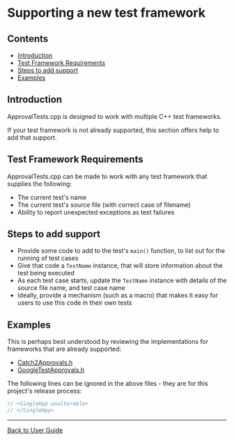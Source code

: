 <!--
GENERATED FILE - DO NOT EDIT
This file was generated by [MarkdownSnippets](https://github.com/SimonCropp/MarkdownSnippets).
Source File: /doc/mdsource/SupportingNewTestFramework.source.md
To change this file edit the source file and then execute ./run_markdown_templates.sh.
-->

<a id="top"></a>

# Supporting a new test framework

<!-- toc -->
## Contents

  * [Introduction](#introduction)
  * [Test Framework Requirements](#test-framework-requirements)
  * [Steps to add support](#steps-to-add-support)
  * [Examples](#examples)
<!-- endtoc -->



## Introduction

ApprovalTests.cpp is designed to work with multiple C++ test frameworks.

If your test framework is not already supported, this section offers help to add that support. 

## Test Framework Requirements

ApprovalTests.cpp can be made to work with any test framework that supplies the following:

* The current test's name 
* The current test's source file (with correct case of filename) 
* Ability to report unexpected exceptions as test failures 

## Steps to add support

* Provide some code to add to the test's `main()` function, to list out for the running of test cases
* Give that code a `TestName` instance, that will store information about the test being executed
* As each test case starts, update the `TestName` instance with details of the source file name, and test case name
* Ideally, provide a mechanism (such as a macro) that makes it easy for users to use this code in their own tests

## Examples

This is perhaps best understood by reviewing the implementations for frameworks that are already supported:
 
* [Catch2Approvals.h](/ApprovalTests/Catch2Approvals.h)
* [GoogleTestApprovals.h](/ApprovalTests/GoogleTestApprovals.h)

The following lines can be ignored in the above files - they are for this project's release process:

```cpp
// <SingleHpp unalterable>
// </SingleHpp>
``` 

---

[Back to User Guide](/doc/README.md#top)
